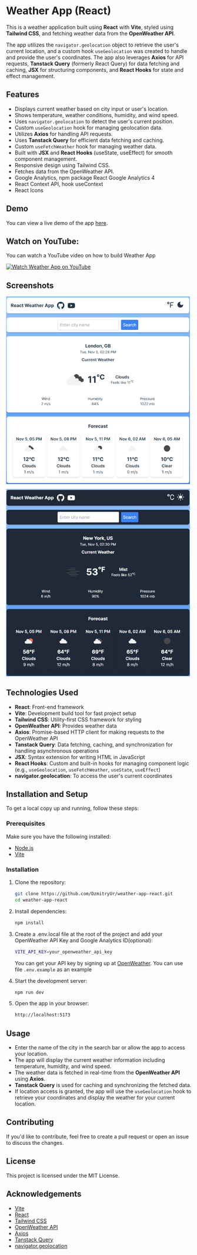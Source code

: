 # Weather App (React)

This is a weather application built using **React** with **Vite**, styled using **Tailwind CSS**, and fetching weather data from the **OpenWeather API**.

The app utilizes the `navigator.geolocation` object to retrieve the user's current location, and a custom hook `useGeolocation` was created to handle and provide the user's coordinates. The app also leverages **Axios** for API requests, **Tanstack Query** (formerly React Query) for data fetching and caching, **JSX** for structuring components, and **React Hooks** for state and effect management.

## Features

- Displays current weather based on city input or user's location.
- Shows temperature, weather conditions, humidity, and wind speed.
- Uses `navigator.geolocation` to detect the user's current position.
- Custom `useGeolocation` hook for managing geolocation data.
- Utilizes **Axios** for handling API requests.
- Uses **Tanstack Query** for efficient data fetching and caching.
- Custom `useFetchWeather` hook for managing weather data.
- Built with **JSX** and **React Hooks** (useState, useEffect) for smooth component management.
- Responsive design using Tailwind CSS.
- Fetches data from the OpenWeather API.
- Google Analytics, npm package React Google Analytics 4
- React Context API, hook useContext
- React Icons

## Demo

You can view a live demo of the app [here](https://dzmitryur.github.io/weather-app-react/).

## Watch on YouTube:

You can watch a YouTube video on how to build Weather App

<div align="left">
      <a href="https://youtu.be/rJqAmxqKNiw">
         <img src="https://img.youtube.com/vi/rJqAmxqKNiw/0.jpg" alt="Watch Weather App on YouTube">
      </a>
</div>

## Screenshots

<div>
<img src="./assets/Screenshot-Weather-App.png" alt="Screenshot of the Weather App" width="500"/>
</div>
<div style="padding-top:10px;">
<img src="./assets/Screenshot-Weather-App-NewYork.png" alt="Screenshot of the Weather App" width="500"/>
</div>

## Technologies Used

- **React**: Front-end framework
- **Vite**: Development build tool for fast project setup
- **Tailwind CSS**: Utility-first CSS framework for styling
- **OpenWeather API**: Provides weather data
- **Axios**: Promise-based HTTP client for making requests to the OpenWeather API
- **Tanstack Query**: Data fetching, caching, and synchronization for handling asynchronous operations
- **JSX**: Syntax extension for writing HTML in JavaScript
- **React Hooks**: Custom and built-in hooks for managing component logic (e.g., `useGeolocation`, `useFetchWeather`, `useState`, `useEffect`)
- **navigator.geolocation**: To access the user's current coordinates

## Installation and Setup

To get a local copy up and running, follow these steps:

### Prerequisites

Make sure you have the following installed:

- [Node.js](https://nodejs.org/)
- [Vite](https://vitejs.dev/)

### Installation

1. Clone the repository:

   ```bash
   git clone https://github.com/DzmitryUr/weather-app-react.git
   cd weather-app-react
   ```

2. Install dependencies:

   ```bash
   npm install
   ```

3. Create a .env.local file at the root of the project and add your OpenWeather API Key and Google Analytics ID(optional):

   ```bash
   VITE_API_KEY=your_openweather_api_key
   ```

   You can get your API key by signing up at [OpenWeather](https://openweathermap.org/).
   You can use file `.env.example` as an example

4. Start the development server:

   ```bash
   npm run dev
   ```

5. Open the app in your browser:

   ```bash
   http://localhost:5173
   ```

## Usage

- Enter the name of the city in the search bar or allow the app to access your location.
- The app will display the current weather information including temperature, humidity, and wind speed.
- The weather data is fetched in real-time from the **OpenWeather API** using **Axios**.
- **Tanstack Query** is used for caching and synchronizing the fetched data.
- If location access is granted, the app will use the `useGeolocation` hook to retrieve your coordinates and display the weather for your current location.

## Contributing

If you'd like to contribute, feel free to create a pull request or open an issue to discuss the changes.

## License

This project is licensed under the MIT License.

## Acknowledgements

- [Vite](https://vitejs.dev/)
- [React](https://reactjs.org/)
- [Tailwind CSS](https://tailwindcss.com/)
- [OpenWeather API](https://openweathermap.org/)
- [Axios](https://axios-http.com/)
- [Tanstack Query](https://tanstack.com/query/latest)
- [navigator.geolocation](https://developer.mozilla.org/en-US/docs/Web/API/Geolocation_API)

